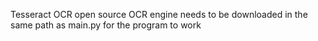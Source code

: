 Tesseract OCR open source OCR engine needs to be downloaded in the same path as main.py for the program to work

